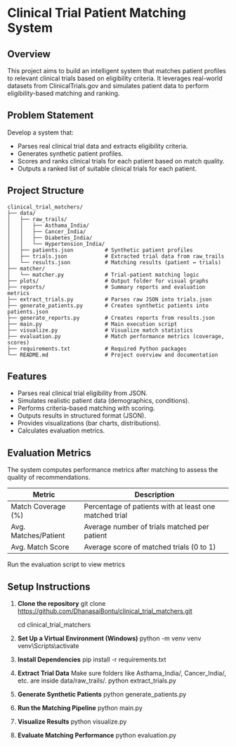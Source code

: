 # Clinical Trial Patient Matching System

## Overview

This project aims to build an intelligent system that matches patient profiles to relevant clinical trials based on eligibility criteria. It leverages real-world datasets from ClinicalTrials.gov and simulates patient data to perform eligibility-based matching and ranking.

## Problem Statement

Develop a system that:
- Parses real clinical trial data and extracts eligibility criteria.
- Generates synthetic patient profiles.
- Scores and ranks clinical trials for each patient based on match quality.
- Outputs a ranked list of suitable clinical trials for each patient.

## Project Structure

```
clinical_trial_matchers/
├── data/
│   ├── raw_trails/
│   │   ├── Asthama_India/
│   │   ├── Cancer_India/
│   │   ├── Diabetes_India/
│   │   └── Hypertension_India/
│   ├── patients.json          # Synthetic patient profiles
│   ├── trials.json            # Extracted trial data from raw_trails
│   └── results.json           # Matching results (patient ↔ trials)
├── matcher/
│   └── matcher.py             # Trial-patient matching logic
├── plots/                     # Output folder for visual graphs
├── reports/                   # Summary reports and evaluation metrics
├── extract_trials.py          # Parses raw JSON into trials.json
├── generate_patients.py       # Creates synthetic patients into patients.json
├── generate_reports.py        # Creates reports from results.json
├── main.py                    # Main execution script
├── visualize.py               # Visualize match statistics
├── evaluation.py              # Match performance metrics (coverage, scores)
├── requirements.txt           # Required Python packages
└── README.md                  # Project overview and documentation
```


## Features

- Parses real clinical trial eligibility from JSON.
- Simulates realistic patient data (demographics, conditions).
- Performs criteria-based matching with scoring.
- Outputs results in structured format (JSON).
- Provides visualizations (bar charts, distributions).
- Calculates evaluation metrics.

## Evaluation Metrics

The system computes performance metrics after matching to assess the quality of recommendations.

| Metric                 | Description                                                   |
|------------------------|---------------------------------------------------------------|
| Match Coverage (%)     | Percentage of patients with at least one matched trial        |
| Avg. Matches/Patient   | Average number of trials matched per patient                  |
| Avg. Match Score       | Average score of matched trials (0 to 1)                      |

Run the evaluation script to view metrics

## Setup Instructions

1. **Clone the repository**
   git clone https://github.com/DhanasaiBontu/clinical_trial_matchers.git

   cd clinical_trial_matchers

3. **Set Up a Virtual Environment (Windows)**
    python -m venv venv
    venv\Scripts\activate

4. **Install Dependencies**
    pip install -r requirements.txt

5. **Extract Trial Data**
    Make sure folders like Asthama_India/, Cancer_India/, etc. are inside data/raw_trails/.
    python extract_trials.py

6. **Generate Synthetic Patients**
    python generate_patients.py

7. **Run the Matching Pipeline**
    python main.py

8. **Visualize Results**
    python visualize.py

9. **Evaluate Matching Performance**
    python evaluation.py
